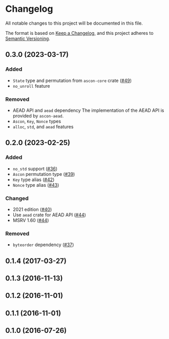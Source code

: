 # Changelog

All notable changes to this project will be documented in this file.

The format is based on [Keep a Changelog](https://keepachangelog.com/en/1.0.0/),
and this project adheres to [Semantic Versioning](https://semver.org/spec/v2.0.0.html).

## 0.3.0 (2023-03-17)
### Added
- `State` type and permutation from `ascon-core` crate ([#49])
- `no_unroll` feature

### Removed
- AEAD API and `aead` dependency
  The implementation of the AEAD API is provided by `ascon-aead`.
- `Ascon`, `Key`, `Nonce` types
- `alloc`, `std`, and `aead` features

[#49]: https://github.com/RustCrypto/sponges/pull/49

## 0.2.0 (2023-02-25)
### Added
-  `no_std` support ([#36])
- `Ascon` permutation type ([#39])
- `Key` type alias ([#42])
- `Nonce` type alias ([#43])

### Changed
- 2021 edition ([#40])
- Use `aead` crate for AEAD API ([#44])
- MSRV 1.60 ([#44])

### Removed
- `byteorder` dependency ([#37])

[#36]: https://github.com/RustCrypto/sponges/pull/36
[#37]: https://github.com/RustCrypto/sponges/pull/37
[#39]: https://github.com/RustCrypto/sponges/pull/39
[#40]: https://github.com/RustCrypto/sponges/pull/40
[#42]: https://github.com/RustCrypto/sponges/pull/42
[#43]: https://github.com/RustCrypto/sponges/pull/43
[#44]: https://github.com/RustCrypto/sponges/pull/44

## 0.1.4 (2017-03-27)

## 0.1.3 (2016-11-13)

## 0.1.2 (2016-11-01)

## 0.1.1 (2016-11-01)

## 0.1.0 (2016-07-26)
